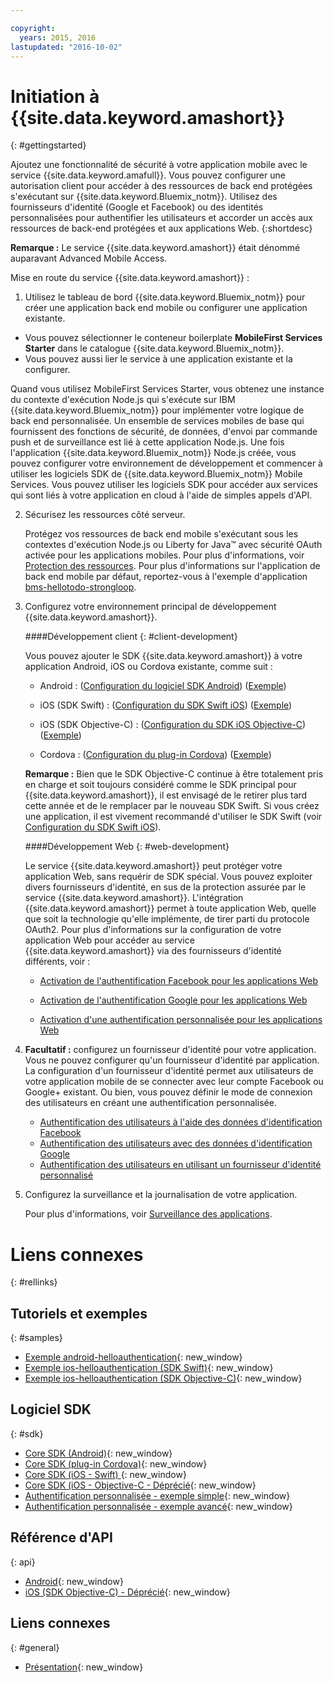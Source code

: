 ```yaml
---

copyright:
  years: 2015, 2016
lastupdated: "2016-10-02"
---
```



# Initiation à {{site.data.keyword.amashort}}
{: #gettingstarted}


Ajoutez une fonctionnalité de sécurité à votre application mobile avec le service {{site.data.keyword.amafull}}. Vous pouvez configurer une autorisation client pour accéder à des ressources de back end protégées s'exécutant sur {{site.data.keyword.Bluemix_notm}}. Utilisez des fournisseurs d'identité (Google et Facebook) ou des identités personnalisées pour authentifier les utilisateurs et accorder un accès aux ressources de back-end protégées et aux applications Web.
{:shortdesc}

**Remarque :** Le service {{site.data.keyword.amashort}} était dénommé auparavant Advanced Mobile
Access.


Mise en route du service {{site.data.keyword.amashort}} :

1. Utilisez le tableau de bord {{site.data.keyword.Bluemix_notm}} pour créer une application back end mobile ou configurer une application
existante.
  - Vous pouvez sélectionner le conteneur boilerplate **MobileFirst Services Starter** dans le catalogue
{{site.data.keyword.Bluemix_notm}}.
  - Vous pouvez aussi lier le service à une application existante et la configurer.

   Quand vous utilisez MobileFirst Services Starter, vous obtenez une instance du contexte d'exécution Node.js qui s'exécute sur IBM {{site.data.keyword.Bluemix_notm}} pour implémenter votre logique de back end personnalisée. Un ensemble de services mobiles de base qui fournissent des fonctions de sécurité, de données, d'envoi par commande push et de surveillance est lié à cette application
Node.js. Une fois l'application {{site.data.keyword.Bluemix_notm}} Node.js créée, vous pouvez configurer votre environnement de développement
et commencer à utiliser les logiciels SDK de {{site.data.keyword.Bluemix_notm}} Mobile Services. Vous pouvez utiliser les logiciels SDK pour accéder aux services qui sont liés à votre application en cloud à l'aide de simples appels d'API.
  
2. Sécurisez les ressources côté serveur.

   Protégez vos ressources de back end mobile s'exécutant sous les contextes d'exécution Node.js ou
Liberty for Java&trade; avec sécurité OAuth activée pour les applications mobiles. Pour plus d'informations, voir [Protection des ressources](protecting-resources.html).
   Pour plus d'informations sur l'application de back end mobile par défaut, reportez-vous à l'exemple d'application
[bms-hellotodo-strongloop](https://github.com/ibm-bluemix-mobile-services/bms-hellotodo-strongloop).

3. Configurez votre environnement principal de développement {{site.data.keyword.amashort}}.
   
	####Développement client
   {: #client-development}
   
	Vous pouvez ajouter le SDK {{site.data.keyword.amashort}} à votre application Android, iOS ou Cordova existante, comme suit : 
   * Android : ([Configuration du logiciel SDK Android](getting-started-android.html)) ([Exemple](https://github.com/ibm-bluemix-mobile-services/bms-samples-android-helloauthentication))
  
   * iOS (SDK Swift) : ([Configuration du SDK Swift iOS](getting-started-ios-swift-sdk.html))
      ([Exemple](https://github.com/ibm-bluemix-mobile-services/bms-samples-swift-helloauthentication))
  
   * iOS (SDK Objective-C) : ([Configuration du SDK iOS Objective-C](getting-started-ios.html)) ([Exemple](https://github.com/ibm-bluemix-mobile-services/bms-samples-ios-helloauthentication))

   * Cordova : ([Configuration du plug-in Cordova](getting-started-cordova.html)) ([Exemple](https://github.com/ibm-bluemix-mobile-services/bms-samples-cordova-helloauthentication))
   
   **Remarque :** Bien que le SDK Objective-C continue à être totalement pris en charge et soit toujours considéré comme le SDK principal
pour {{site.data.keyword.amashort}}, il est envisagé de le retirer plus tard cette année et de le remplacer par le nouveau SDK Swift. Si vous créez une application, il est vivement recommandé d'utiliser le SDK Swift (voir [Configuration du SDK Swift iOS](getting-started-ios-swift-sdk.html)).

	####Développement Web
   {: #web-development}

   Le service {{site.data.keyword.amashort}} peut protéger votre application Web, sans requérir de SDK spécial. Vous pouvez exploiter divers
fournisseurs d'identité, en sus de la protection assurée par le service {{site.data.keyword.amashort}}. L'intégration {{site.data.keyword.amashort}} permet à toute application Web, quelle que soit la technologie qu'elle implémente, de tirer parti du protocole OAuth2. Pour plus d'informations sur la configuration de votre
application Web pour accéder au service {{site.data.keyword.amashort}} via des fournisseurs d'identité différents, voir :

    * [Activation de l'authentification Facebook pour les applications Web](facebook-auth-web.html)
              
    * [Activation de l'authentification Google pour les applications Web](google-auth-web.html)
              
    * [Activation d'une authentification personnalisée pour les applications Web](custom-auth-web.html)
              
4. **Facultatif :** configurez un fournisseur d'identité pour votre application. Vous ne pouvez configurer qu'un fournisseur d'identité par
application. La configuration d'un fournisseur d'identité permet aux utilisateurs de votre application mobile de se connecter avec leur compte Facebook
ou Google+ existant. Ou bien, vous pouvez définir le mode de connexion des utilisateurs en créant une authentification personnalisée.
   * [Authentification des utilisateurs à l'aide des données d'identification Facebook](facebook-auth-overview.html)
   * [Authentification des utilisateurs avec des données d'identification Google](google-auth-overview.html)
   * [Authentification des utilisateurs en utilisant un fournisseur d'identité personnalisé](custom-auth.html)

5. Configurez la surveillance et la journalisation de votre application.

    Pour plus d'informations, voir [Surveillance des applications](app-monitoring.html).

# Liens connexes
{: #rellinks}

## Tutoriels et exemples
{: #samples}
* [Exemple android-helloauthentication](https://github.com/ibm-bluemix-mobile-services/bms-samples-android-helloauthentication){: new_window}
* [Exemple ios-helloauthentication (SDK Swift)](https://github.com/ibm-bluemix-mobile-services/bms-samples-swift-helloauthentication){: new_window}
* [Exemple ios-helloauthentication (SDK Objective-C)](https://github.com/ibm-bluemix-mobile-services/bms-samples-ios-helloauthentication){: new_window}

## Logiciel SDK
{: #sdk}
* [Core SDK (Android)](https://github.com/ibm-bluemix-mobile-services/bms-clientsdk-android-core){: new_window}
* [Core SDK (plug-in Cordova)](https://github.com/ibm-bluemix-mobile-services/bms-clientsdk-cordova-plugin-core){: new_window}
* [Core SDK (iOS - Swift) ](https://github.com/ibm-bluemix-mobile-services/bms-clientsdk-swift-core){: new_window}
* [Core SDK (iOS - Objective-C - Déprécié](https://hub.jazz.net/git/bluemixmobilesdk/imf-ios-sdk/archive?revstr=master){: new_window}
* [Authentification personnalisée -
exemple simple](https://github.com/ibm-bluemix-mobile-services/bms-mca-custom-identity-provider-sample){: new_window}
* [Authentification personnalisée -
exemple avancé](https://github.com/ibm-bluemix-mobile-services/bms-mca-custom-identity-provider-with-user-management){: new_window}

## Référence d'API
{: api}
* [Android](https://console.{DomainName}/docs/api/content/api/mobilefirst/android/core-api-doc/overview-summary.html){: new_window}
* [iOS (SDK Objective-C) - Déprécié](https://console.{DomainName}/docs/api/content/api/mobilefirst/ios/IMFCore_api-doc/html/index.html){: new_window}


## Liens connexes
{: #general}
* [Présentation](overview.html){: new_window}
